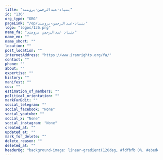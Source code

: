 ```yaml
---
title: "بنیاد-عبدالرحمن-برومند"
id: "136"
org_type: "ORG"
pageLink: "/op/بنیاد-عبدالرحمن-برومند"
logo: "logos/136.png"
name_fa: "بنیاد عبدالرحمن برومند"
name_en: ""
name_short: ""
location: ""
post_location: ""
internetAddress: "https://www.iranrights.org/fa/"
contact: ""
phone: ""
about: ""
expertise: ""
history: ""
manifest: ""
coc: ""
estimation_of_members: ""
political_orientation: ""
markForEdit: ""
social_telegram: ""
social_facebook: "None"
social_youtube: ""
social_x: "None"
social_instagram: "None"
created_at: ""
updated_at: ""
mark_for_delete: ""
delete_reason: ""
deleted_at: ""
headerBg: "background-image: linear-gradient(120deg, #fdfbfb 0%, #ebedee 100%);"
---
```

